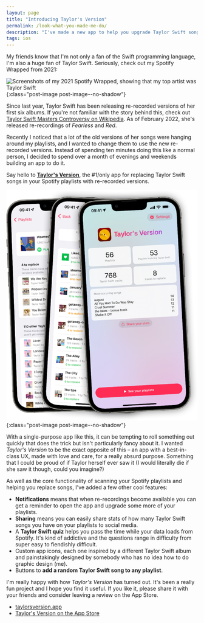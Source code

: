 ```yaml
---
layout: page
title: "Introducing Taylor's Version"
permalink: /look-what-you-made-me-do/
description: "I've made a new app to help you upgrade Taylor Swift songs in your playlists"
tags: ios
---
```


My friends know that I'm not only a fan of the Swift programming language, I'm also a huge fan of Taylor Swift. Seriously, check out my Spotify Wrapped from 2021:

![Screenshots of my 2021 Spotify Wrapped, showing that my top artist was Taylor Swift](/assets/post-images/spotify-wrapped-2021.png){:class="post-image post-image--no-shadow"}

Since last year, Taylor Swift has been releasing re-recorded versions of her first six albums. If you're not familiar with the story behind this, check out [Taylor Swift Masters Controversy on Wikipedia](https://en.wikipedia.org/wiki/Taylor_Swift_masters_controversy). As of February 2022, she's released re-recordings of _Fearless_ and _Red_.

Recently I noticed that a lot of the old versions of her songs were hanging around my playlists, and I wanted to change them to use the new re-recorded versions. Instead of spending ten minutes doing this like a normal person, I decided to spend over a month of evenings and weekends building an app to do it.

Say hello to [**Taylor's Version**](https://taylorsversion.app), the #1/only app for replacing Taylor Swift songs in your Spotify playlists with re-recorded versions.

![Screenshots from Taylor's Version](/assets/post-images/taylors-version-screenshots.png){:class="post-image post-image--no-shadow"}

With a single-purpose app like this, it can be tempting to roll something out quickly that does the trick but isn't particularly fancy about it. I wanted _Taylor's Version_ to be the exact opposite of this – an app with a best-in-class UX, made with love and care, for a really absurd purpose. Something that I could be proud of if Taylor herself ever saw it (I would literally die if she saw it though, could you imagine?)

As well as the core functionality of scanning your Spotify playlists and helping you replace songs, I've added a few other cool features:

* **Notifications** means that when re-recordings become available you can get a reminder to open the app and upgrade some more of your playlists.
* **Sharing** means you can easily share stats of how many Taylor Swift songs you have on your playlists to social media.
* A **Taylor Swift quiz** helps you pass the time while your data loads from Spotify. It's kind of addictive and the questions range in difficulty from super easy to fiendishly difficult.
* Custom app icons, each one inspired by a different Taylor Swift album and painstakingly designed by somebody who has no idea how to do graphic design (me).
* Buttons to **add a random Taylor Swift song to any playlist**.

I'm really happy with how _Taylor's Version_ has turned out. It's been a really fun project and I hope you find it useful. If you like it, please share it with your friends and consider leaving a review on the App Store.

* [taylorsversion.app](https://taylorsversion.app)
* [Taylor's Version on the App Store](https://apps.apple.com/app/taylors-version/id1605275753)